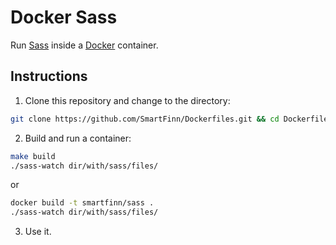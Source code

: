 Docker Sass
============

Run [Sass](http://sass-lang.com/) inside a [Docker](http://www.docker.com) container.

Instructions
------------

1. Clone this repository and change to the directory:
  ```sh
  git clone https://github.com/SmartFinn/Dockerfiles.git && cd Dockerfiles/sass
  ```

2. Build and run a container:
  ```sh
  make build
  ./sass-watch dir/with/sass/files/
  ```
  or
  ```sh
  docker build -t smartfinn/sass .
  ./sass-watch dir/with/sass/files/
  ```

3. Use it.
